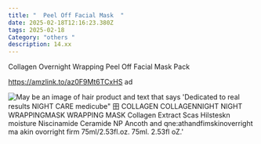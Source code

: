```yaml
---
title: "  Peel Off Facial Mask  "
date: 2025-02-18T12:16:23.380Z
tags: 2025-02-18
Category: "others "
description: 14.xx
---
```

<!--StartFragment-->

Collagen Overnight Wrapping Peel Off Facial Mask Pack

https://amzlink.to/az0F9Mt6TCxHS ad 

<!--StartFragment-->

![May be an image of hair product and text that says 'Dedicated to real results NIGHT CARE medicube" 田 COLLAGEN COLLAGENNIGHT NIGHT WRAPPINGMASK WRAPPING MASK Collagen Extract Scas Hilsteskn moisture Niscinamide Ceramide NP Ancoth and qne:athandfimskinoverright ma akin ovorright firm 75ml/2.53fl.oz. 75ml. 2.53fl oZ.'](https://scontent.fccu31-2.fna.fbcdn.net/v/t39.30808-6/480388157_595258306840528_3020102885820469796_n.jpg?stp=dst-jpg_p526x296_tt6&_nc_cat=108&ccb=1-7&_nc_sid=aa7b47&_nc_ohc=7bi7UokD1q0Q7kNvgGnNpvO&_nc_oc=Adi9WfLKZAUUOnip1LjffRfyCR0RCm79kdH66Tqlnj1XOp9CpnjWXTTota4x5BQe7jc&_nc_zt=23&_nc_ht=scontent.fccu31-2.fna&_nc_gid=AfZFN8LXkQ5cIQVFt0hXyp7&oh=00_AYCEU7aqTd8l4YngjFp37rvdzSXf_A1Ylcfmorrem5KONg&oe=67BA65F2)

<!--EndFragment-->

<!--EndFragment-->